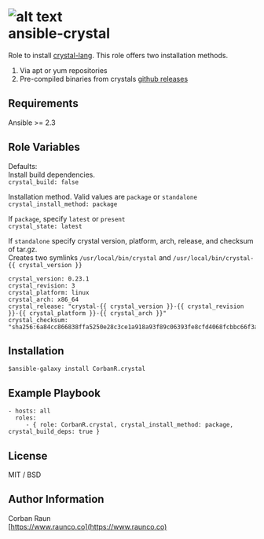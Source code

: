 ![alt text](https://travis-ci.org/CorbanR/ansible-crystal.svg?branch=master)  
ansible-crystal
=========

Role to install [crystal-lang](https://crystal-lang.org/). This role offers two installation methods.
1. Via apt or yum repositories
2. Pre-compiled binaries from crystals [github releases](https://github.com/crystal-lang/crystal/releases)

Requirements
------------
Ansible >= 2.3

Role Variables
--------------
Defaults:  
Install build dependencies.  
`crystal_build: false`

Installation method. Valid values are `package` or `standalone`  
`crystal_install_method: package ` 

If `package`, specify `latest` or `present`  
`crystal_state: latest`

If `standalone` specify crystal version, platform, arch, release, and checksum of tar.gz.  
Creates two symlinks `/usr/local/bin/crystal` and `/usr/local/bin/crystal-{{ crystal_version }}`  
```
crystal_version: 0.23.1
crystal_revision: 3
crystal_platform: linux 
crystal_arch: x86_64
crystal_release: "crystal-{{ crystal_version }}-{{ crystal_revision }}-{{ crystal_platform }}-{{ crystal_arch }}"
crystal_checksum: "sha256:6a84cc866838ffa5250e28c3ce1a918a93f89c06393fe8cfd4068fcbbc66f3ab"
```

Installation
------------
`$ansible-galaxy install CorbanR.crystal`

Example Playbook
----------------

    - hosts: all
      roles:
         - { role: CorbanR.crystal, crystal_install_method: package, crystal_build_deps: true }

License
-------

MIT / BSD

Author Information
------------------
Corban Raun  
[https://www.raunco.co](https://www.raunco.co)
